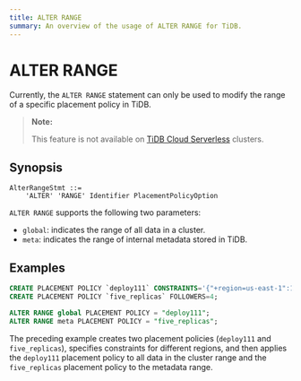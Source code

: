 ```yaml
---
title: ALTER RANGE
summary: An overview of the usage of ALTER RANGE for TiDB.
---
```


# ALTER RANGE

Currently, the `ALTER RANGE` statement can only be used to modify the range of a specific placement policy in TiDB.

> **Note:**
>
> This feature is not available on [TiDB Cloud Serverless](https://docs.tidb.io/tidbcloud/select-cluster-tier/#tidb-cloud-serverless) clusters.

## Synopsis

```ebnf+diagram
AlterRangeStmt ::=
    'ALTER' 'RANGE' Identifier PlacementPolicyOption
```

`ALTER RANGE` supports the following two parameters:

- `global`: indicates the range of all data in a cluster.
- `meta`: indicates the range of internal metadata stored in TiDB.

## Examples

```sql
CREATE PLACEMENT POLICY `deploy111` CONSTRAINTS='{"+region=us-east-1":1, "+region=us-east-2": 1, "+region=us-west-1": 1}';
CREATE PLACEMENT POLICY `five_replicas` FOLLOWERS=4;

ALTER RANGE global PLACEMENT POLICY = "deploy111";
ALTER RANGE meta PLACEMENT POLICY = "five_replicas";
```

The preceding example creates two placement policies (`deploy111` and `five_replicas`), specifies constraints for different regions, and then applies the `deploy111` placement policy to all data in the cluster range and the `five_replicas` placement policy to the metadata range.